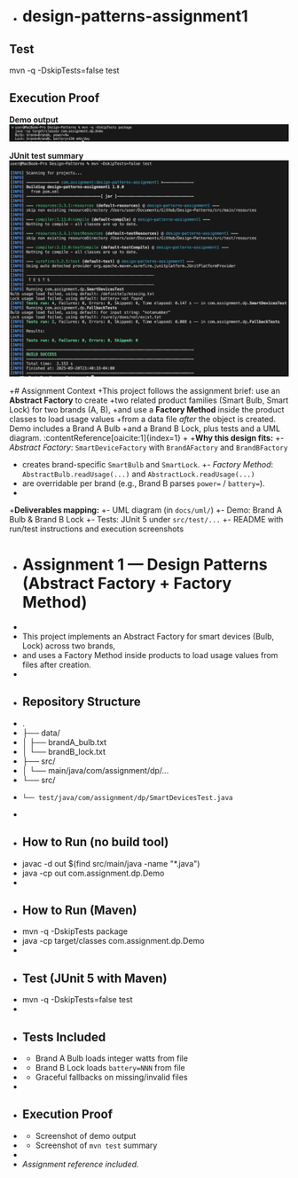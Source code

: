 - # design-patterns-assignment1

 ## Test
 mvn -q -DskipTests=false test

## Execution Proof

**Demo output**
![Demo Output](docs/screenshots/demo.png)

**JUnit test summary**
![Maven Test Summary](docs/screenshots/JUnit_test.png)

+# Assignment Context
+This project follows the assignment brief: use an **Abstract Factory** to create
+two related product families (Smart Bulb, Smart Lock) for two brands (A, B),
+and use a **Factory Method** inside the product classes to load usage values
+from a data file *after* the object is created. Demo includes a Brand A Bulb
+and a Brand B Lock, plus tests and a UML diagram. :contentReference[oaicite:1]{index=1}
+
+**Why this design fits:**
+- *Abstract Factory*: `SmartDeviceFactory` with `BrandAFactory` and `BrandBFactory`
+  creates brand-specific `SmartBulb` and `SmartLock`.
+- *Factory Method*: `AbstractBulb.readUsage(...)` and `AbstractLock.readUsage(...)`
+  are overridable per brand (e.g., Brand B parses `power=` / `battery=`).
+
+**Deliverables mapping:**
+- UML diagram (in `docs/uml/`)
+- Demo: Brand A Bulb & Brand B Lock
+- Tests: JUnit 5 under `src/test/...`
+- README with run/test instructions and execution screenshots

+ # Assignment 1 — Design Patterns (Abstract Factory + Factory Method)
+ 
+ This project implements an Abstract Factory for smart devices (Bulb, Lock) across two brands,
+ and uses a Factory Method inside products to load usage values from files after creation.
+ 
+ ## Repository Structure
+ .
+ ├── data/
+ │   ├── brandA_bulb.txt
+ │   └── brandB_lock.txt
+ ├── src/
+ │   └── main/java/com/assignment/dp/...
+ └── src/
+     └── test/java/com/assignment/dp/SmartDevicesTest.java
+ 
+ ## How to Run (no build tool)
+ javac -d out $(find src/main/java -name "*.java")
+ java -cp out com.assignment.dp.Demo
+ 
+ ## How to Run (Maven)
+ mvn -q -DskipTests package
+ java -cp target/classes com.assignment.dp.Demo
+ 
+ ## Test (JUnit 5 with Maven)
+ mvn -q -DskipTests=false test
+ 
+ ## Tests Included
+ - Brand A Bulb loads integer watts from file
+ - Brand B Lock loads `battery=NNN` from file
+ - Graceful fallbacks on missing/invalid files
+ 
+ ## Execution Proof
+ - Screenshot of demo output
+ - Screenshot of `mvn test` summary
+ 
+ _Assignment reference included._ 